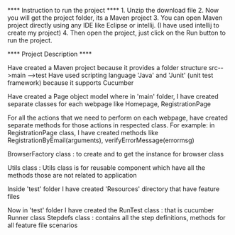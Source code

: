 **** Instruction to run the project **** 1. Unzip the download file 2. Now you will get the project folder, its a Maven project 3. You can open Maven project directly using any IDE like Eclipse or intellij. (I have used intellij to create my project) 4. Then open the project, just click on the Run button to run the project.

**** Project Description ****

Have created a Maven project because it provides a folder structure src-->main -->test
Have used scripting language 'Java' and 'Junit' (unit test framework) because it supports Cucumber

Have created a Page object model where in 'main' folder, I have created separate classes for each webpage like Homepage, RegistrationPage

For all the actions that we need to perform on each webpage, have created separate methods for those actions in respected class. For example: in RegistrationPage class, I have created methods like RegistrationByEmail(arguments), verifyErrorMessage(errormsg)

BrowserFactory class : to create and to get the instance for browser class

Utils class : Utils class is for reusable component which have all the methods those are not related to application

Inside 'test' folder I have created 'Resources' directory that have feature files

Now in 'test' folder I have created the RunTest class : that is cucumber Runner class Stepdefs class : contains all the step definitions, methods for all feature file scenarios
